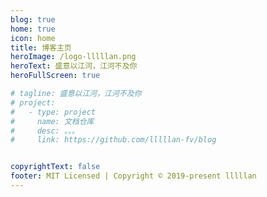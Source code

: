 ```yaml
---
blog: true
home: true
icon: home
title: 博客主页
heroImage: /logo-lllllan.png
heroText: 盛意以江河，江河不及你
heroFullScreen: true

# tagline: 盛意以江河，江河不及你
# project:
#   - type: project
#     name: 文档仓库
#     desc: 。。。
#     link: https://github.com/lllllan-fv/blog


copyrightText: false
footer: MIT Licensed | Copyright © 2019-present lllllan
---
```


